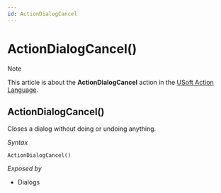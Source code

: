 ```yaml
---
id: ActionDialogCancel
---
```


# ActionDialogCancel()



> [!NOTE]
> This article is about the **ActionDialogCancel** action in the [USoft Action Language](/docs/Task%20flow/Action%20Language%20reference/USoft%20Action%20Language.md).

## **ActionDialogCancel()**

Closes a dialog without doing or undoing anything.

*Syntax*

```
ActionDialogCancel()
```

*Exposed by*

- Dialogs